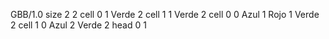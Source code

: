<gs-board without-header> GBB/1.0
size 2 2
cell 0 1 Verde 2 
cell 1 1 Verde 2 
cell 0 0 Azul 1 Rojo 1 Verde 2 
cell 1 0 Azul 2 Verde 2 
head 0 1 </gs-board>